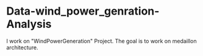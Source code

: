 # Data-wind_power_genration-Analysis
I work on "WindPowerGeneration" Project. The goal is to work on medaillon architecture.
